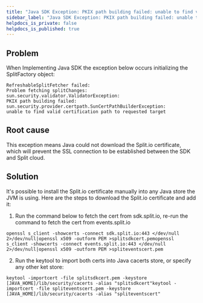 ```yaml
---
title: "Java SDK Exception: PKIX path building failed: unable to find valid certification path to requested target"
sidebar_label: "Java SDK Exception: PKIX path building failed: unable to find valid certification path to requested target"
helpdocs_is_private: false
helpdocs_is_published: true
---
```


<p>
  <button hidden style={{borderRadius:'8px', border:'1px', fontFamily:'Courier New', fontWeight:'800', textAlign:'left'}}> help.split.io link: https://help.split.io/hc/en-us/articles/360022523052-Java-SDK-Exception-PKIX-path-building-failed-unable-to-find-valid-certification-path-to-requested-target </button>
</p>


## Problem

When Implementing Java SDK the exception below occurs initializing the SplitFactory object:
```
RefreshableSplitFetcher failed: 
Problem fetching splitChanges:
sun.security.validator.ValidatorException: 
PKIX path building failed:
sun.security.provider.certpath.SunCertPathBuilderException:
unable to find valid certification path to requested target
```

## Root cause

This exception means Java could not download the Split.io certificate, which will prevent the SSL connection to be established between the SDK and Split cloud.

## Solution

It's possible to install the Split.io certificate manually into any Java store the JVM is using.
Here are the steps to download the Split.io certificate and add it:
1. Run the command below to fetch the cert from sdk.split.io, re-run the command to fetch the cert from events.split.io
  ```
openssl s_client -showcerts -connect sdk.split.io:443 </dev/null 2>/dev/null|openssl x509 -outform PEM >splitsdkcert.pemopenssl s_client -showcerts -connect events.split.io:443 </dev/null 2>/dev/null|openssl x509 -outform PEM >spliteventscert.pem
```
2. Run the keytool to import both certs into Java cacerts store, or specify any other ket store:
  ```
keytool -importcert -file splitsdkcert.pem -keystore [JAVA_HOME]/lib/security/cacerts -alias "splitsdkcert"keytool -importcert -file spliteventscert.pem -keystore [JAVA_HOME]/lib/security/cacerts -alias "spliteventscert"
```